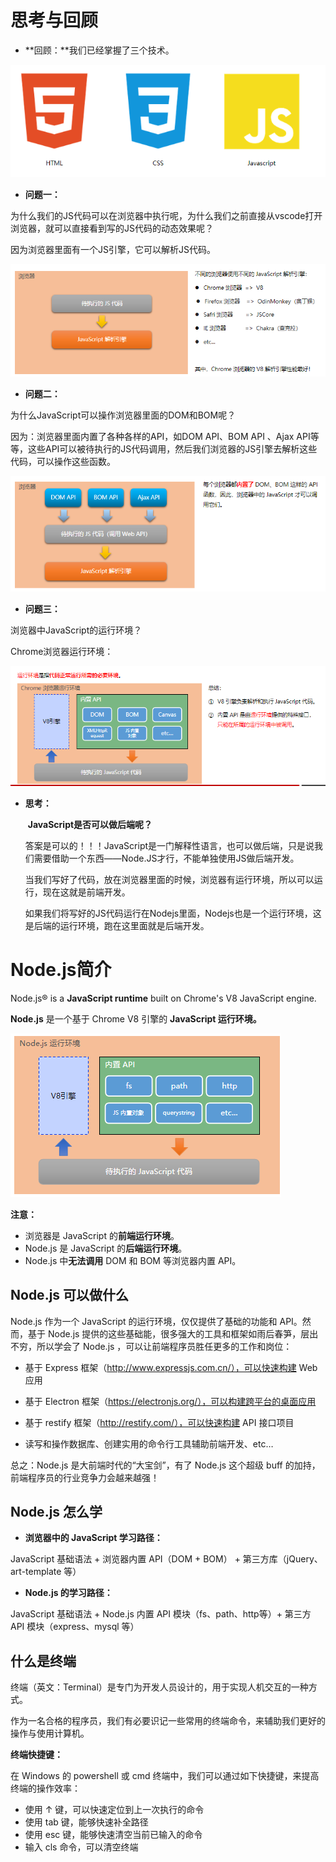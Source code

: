 # 思考与回顾

- **回顾：**我们已经掌握了三个技术。

<img src="images/image-20220104115437646.png" alt="image-20220104115437646" style="zoom:80%;" />

- **问题一：**

为什么我们的JS代码可以在浏览器中执行呢，为什么我们之前直接从vscode打开浏览器，就可以直接看到写的JS代码的动态效果呢？

因为浏览器里面有一个JS引擎，它可以解析JS代码。

<img src="images/image-20220104115516287.png" alt="image-20220104115516287" style="zoom:80%;" />

- **问题二：**

为什么JavaScript可以操作浏览器里面的DOM和BOM呢？

因为：浏览器里面内置了各种各样的API，如DOM API、BOM API 、Ajax API等等，这些API可以被待执行的JS代码调用，然后我们浏览器的JS引擎去解析这些代码，可以操作这些函数。

<img src="images/image-20220104115532422.png" alt="image-20220104115532422" style="zoom:80%;" />

- **问题三：**

浏览器中JavaScript的运行环境？

Chrome浏览器运行环境：

<img src="images/image-20220104115549378.png" alt="image-20220104115549378" style="zoom:80%;" />



- **思考：**

  ​     **JavaScript是否可以做后端呢？**

  答案是可以的！！！JavaScript是一门解释性语言，也可以做后端，只是说我们需要借助一个东西——Node.JS才行，不能单独使用JS做后端开发。

  当我们写好了代码，放在浏览器里面的时候，浏览器有运行环境，所以可以运行，现在这就是前端开发。

  如果我们将写好的JS代码运行在Nodejs里面，Nodejs也是一个运行环境，这是后端的运行环境，跑在这里面就是后端开发。

# Node.js简介

Node.js® is a **JavaScript runtime** built on Chrome's V8 JavaScript engine.

**Node.js** 是一个基于 Chrome V8 引擎的 **JavaScript 运行环境。**

![image-20220104120351771](images/image-20220104120351771.png)

**注意：**

- 浏览器是 JavaScript 的**前端运行环境**。
- Node.js 是 JavaScript 的**后端运行环境**。
- Node.js 中**无法调用** DOM 和 BOM 等浏览器内置 API。

## Node.js 可以做什么

Node.js 作为一个 JavaScript 的运行环境，仅仅提供了基础的功能和 API。然而，基于 Node.js 提供的这些基础能，很多强大的工具和框架如雨后春笋，层出不穷，所以学会了 Node.js ，可以让前端程序员胜任更多的工作和岗位：

- 基于 Express 框架（http://www.expressjs.com.cn/），可以快速构建 Web 应用
- 基于 Electron 框架（https://electronjs.org/），可以构建跨平台的桌面应用
- 基于 restify 框架（http://restify.com/），可以快速构建 API 接口项目

- 读写和操作数据库、创建实用的命令行工具辅助前端开发、etc…

总之：Node.js 是大前端时代的“大宝剑”，有了 Node.js 这个超级 buff 的加持，前端程序员的行业竞争力会越来越强！

## Node.js 怎么学

- **浏览器中的 JavaScript 学习路径：**

JavaScript 基础语法 + 浏览器内置 API（DOM + BOM） + 第三方库（jQuery、art-template 等）

- **Node.js 的学习路径：**

JavaScript 基础语法 + Node.js 内置 API 模块（fs、path、http等）+ 第三方 API 模块（express、mysql 等）

## 什么是终端

终端（英文：Terminal）是专门为开发人员设计的，用于实现人机交互的一种方式。

作为一名合格的程序员，我们有必要识记一些常用的终端命令，来辅助我们更好的操作与使用计算机。

**终端快捷键：**

在 Windows 的 powershell 或 cmd 终端中，我们可以通过如下快捷键，来提高终端的操作效率：

- 使用 ↑ 键，可以快速定位到上一次执行的命令
- 使用 tab 键，能够快速补全路径
- 使用 esc 键，能够快速清空当前已输入的命令
- 输入 cls 命令，可以清空终端